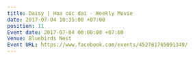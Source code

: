 ```yaml
---
title: Daisy | Hoa cúc dại - Weekly Movie
date: 2017-07-04 10:35:00 +07:00
position: 11
Event date: 2017-07-04 00:00:00 +07:00
Venue: Bluebirds Nest
Event URL: https://www.facebook.com/events/452781765091349/
---
```


